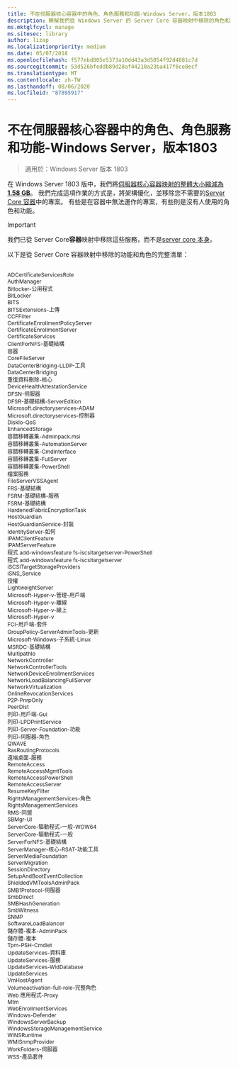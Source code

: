 ```yaml
---
title: 不在伺服器核心容器中的角色、角色服務和功能-Windows Server，版本1803
description: 瞭解我們從 Windows Server 的 Server Core 容器映射中移除的角色和功能。
ms.mktglfcycl: manage
ms.sitesec: library
author: lizap
ms.localizationpriority: medium
ms.date: 05/07/2018
ms.openlocfilehash: f577ebd805e5373a10dd43a3d5054f92d4881c7d
ms.sourcegitcommit: 53d526bfeddb89d28af44210a23ba417f6ce0ecf
ms.translationtype: MT
ms.contentlocale: zh-TW
ms.lasthandoff: 08/06/2020
ms.locfileid: "87895917"
---
```

# <a name="roles-role-services-and-features-not-in-server-core-containers---windows-server-version-1803"></a>不在伺服器核心容器中的角色、角色服務和功能-Windows Server，版本1803

> 適用於：Windows Server 版本 1803

在 Windows Server 1803 版中，我們將[伺服器核心容器映射的整體大小縮減為**1.58 GB**](https://blogs.technet.microsoft.com/virtualization/2018/01/22/a-smaller-windows-server-core-container-with-better-application-compatibility/)。 我們完成這項作業的方式是，將架構優化，並移除您不需要的[Server Core 容器](https://docs.microsoft.com/virtualization/windowscontainers/about/)中的專案。 有些是在容器中無法運作的專案，有些則是沒有人使用的角色和功能。

> [!IMPORTANT]
> 我們已從 Server Core**容器**映射中移除這些服務，而不是[server core 本身](server-core-roles-and-services.md)。

以下是從 Server Core 容器映射中移除的功能和角色的完整清單：

<div style='font-size:9.0pt'>

<br>ADCertificateServicesRole
<br>AuthManager
<br>Bitlocker-公用程式
<br>BitLocker
<br>BITS
<br>BITSExtensions-上傳
<br>CCFFilter
<br>CertificateEnrollmentPolicyServer
<br>CertificateEnrollmentServer
<br>CertificateServices
<br>ClientForNFS-基礎結構
<br>容器
<br>CoreFileServer
<br>DataCenterBridging-LLDP-工具
<br>DataCenterBridging
<br>重復資料刪除-核心
<br>DeviceHealthAttestationService
<br>DFSN-伺服器
<br>DFSR-基礎結構-ServerEdition
<br>Microsoft.directoryservices-ADAM
<br>Microsoft.directoryservices-控制器
<br>DiskIo-QoS
<br>EnhancedStorage
<br>容錯移轉叢集-Adminpack.msi
<br>容錯移轉叢集-AutomationServer
<br>容錯移轉叢集-CmdInterface
<br>容錯移轉叢集-FullServer
<br>容錯移轉叢集-PowerShell
<br>檔案服務
<br>FileServerVSSAgent
<br>FRS-基礎結構
<br>FSRM-基礎結構-服務
<br>FSRM-基礎結構
<br>HardenedFabricEncryptionTask
<br>HostGuardian
<br>HostGuardianService-封裝
<br>IdentityServer-如何
<br>IPAMClientFeature
<br>IPAMServerFeature
<br>程式 add-windowsfeature fs-iscsitargetserver-PowerShell
<br>程式 add-windowsfeature fs-iscsitargetserver
<br>iSCSITargetStorageProviders
<br>iSNS_Service
<br>授權
<br>LightweightServer
<br>Microsoft-Hyper-v-管理-用戶端
<br>Microsoft-Hyper-v-離線
<br>Microsoft-Hyper-v-線上
<br>Microsoft-Hyper-v
<br>FCI-用戶端-套件
<br>GroupPolicy-ServerAdminTools-更新
<br>Microsoft-Windows-子系統-Linux
<br>MSRDC-基礎結構
<br>MultipathIo
<br>NetworkController
<br>NetworkControllerTools
<br>NetworkDeviceEnrollmentServices
<br>NetworkLoadBalancingFullServer
<br>NetworkVirtualization
<br>OnlineRevocationServices
<br>P2P-PnrpOnly
<br>PeerDist
<br>列印-用戶端-Gui
<br>列印-LPDPrintService
<br>列印-Server-Foundation-功能
<br>列印-伺服器-角色
<br>QWAVE
<br>RasRoutingProtocols
<br>遠端桌面-服務
<br>RemoteAccess
<br>RemoteAccessMgmtTools
<br>RemoteAccessPowerShell
<br>RemoteAccessServer
<br>ResumeKeyFilter
<br>RightsManagementServices-角色
<br>RightsManagementServices
<br>RMS-同盟
<br>SBMgr-UI
<br>ServerCore-驅動程式-一般-WOW64
<br>ServerCore-驅動程式-一般
<br>ServerForNFS-基礎結構
<br>ServerManager-核心-RSAT-功能工具
<br>ServerMediaFoundation
<br>ServerMigration
<br>SessionDirectory
<br>SetupAndBootEventCollection
<br>ShieldedVMToolsAdminPack
<br>SMB1Protocol-伺服器
<br>SmbDirect
<br>SMBHashGeneration
<br>SmbWitness
<br>SNMP
<br>SoftwareLoadBalancer
<br>儲存體-複本-AdminPack
<br>儲存體-複本
<br>Tpm-PSH-Cmdlet
<br>UpdateServices-資料庫
<br>UpdateServices-服務
<br>UpdateServices-WidDatabase
<br>UpdateServices
<br>VmHostAgent
<br>Volumeactivation-full-role-完整角色
<br>Web 應用程式-Proxy
<br>Mtm
<br>WebEnrollmentServices
<br>Windows-Defender
<br>WindowsServerBackup
<br>WindowsStorageManagementService
<br>WINSRuntime
<br>WMISnmpProvider
<br>WorkFolders-伺服器
<br>WSS-產品套件

</div>
